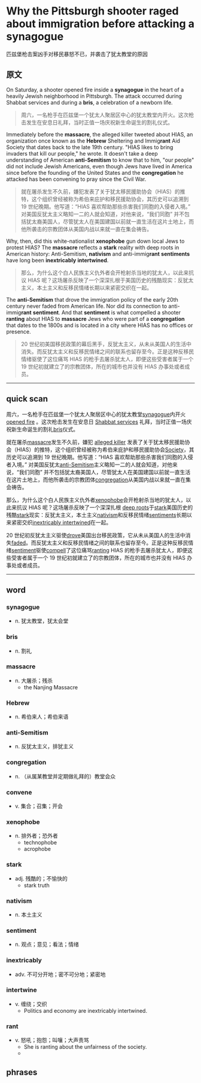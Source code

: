 
# Why the Pittsburgh shooter raged about immigration before attacking a synagogue
匹兹堡枪击案凶手对移民暴怒不已，并袭击了犹太教堂的原因
## 原文

On Saturday, a shooter opened fire inside a **synagogue** in the heart of a heavily Jewish neighborhood in Pittsburgh. The attack occurred during Shabbat services and during a **bris**, a celebration of a newborn life.
> 周六，一名枪手在匹兹堡一个犹太人聚居区中心的犹太教堂内开火。这次枪击发生在安息日礼拜，当时正值一场庆祝新生命诞生的割礼仪式。


Immediately before the **massacre**, the alleged killer tweeted about HIAS, an organization once known as the **Hebrew** Sheltering and Immig**rant** Aid Society that dates back to the late 19th century. "HIAS likes to bring invaders that kill our people," he wrote. It doesn't take a deep understanding of American **anti-Semitism** to know that to him, "our people" did not include Jewish Americans, even though Jews have lived in America since before the founding of the United States and the **congregation** he attacked has been convening to pray since the Civil War.
> 就在屠杀发生不久前，嫌犯发表了关于犹太移民援助协会（HIAS）的推特，这个组织曾经被称为希伯来庇护和移民援助协会，其历史可以追溯到 19 世纪晚期。他写道：“HIAS 喜欢帮助那些杀害我们同胞的入侵者入境。” 对美国反犹太主义略知一二的人就会知道，对他来说，“我们同胞” 并不包括犹太裔美国人，尽管犹太人在美国建国以前就一直生活在这片土地上，而他所袭击的宗教团体从美国内战以来就一直在集会祷告。


Why, then, did this white-nationalist **xenophobe** gun down local Jews to protest HIAS? The **massacre** reflects a **stark** reality with deep roots in American history: Anti-Semitism, **nativism** and anti-immig**rant** **sentiments** have long been **inextricably** **intertwined**.
> 那么，为什么这个白人民族主义仇外者会开枪射杀当地的犹太人，以此来抗议 HIAS 呢？这场屠杀反映了一个深深扎根于美国历史的残酷现实：反犹太主义，本土主义和反移民情绪长期以来紧密交织在一起。


The **anti-Semitism** that drove the immigration policy of the early 20th century never faded from American life. Nor did its connection to anti-immig**rant** **sentiment**. And that **sentiment** is what compelled a shooter **ranting** about HIAS to **massacre** Jews who were part of a **congregation** that dates to the 1800s and is located in a city where HIAS has no offices or presence.
> 20 世纪初美国移民政策的幕后黑手，反犹太主义，从未从美国人的生活中消失。而反犹太主义和反移民情绪之间的联系也留存至今。正是这种反移民情绪驱使了这位痛骂 HIAS 的枪手去屠杀犹太人，即便这些受害者属于一个 19 世纪初就建立了的宗教团体，所在的城市也并没有 HIAS 办事处或者成员。

----
## quick scan
周六，一名枪手在匹兹堡一个犹太人聚居区中心的犹太教堂<u>synagogue</u>内开火<u>opened fire</u> 。这次枪击发生在安息日 <u>Shabbat services</u> 礼拜，当时正值一场庆祝新生命诞生的割礼<u>bris</u>仪式。

就在屠杀<u>massacre</u>发生不久前，嫌犯 <u>alleged killer</u> 发表了关于犹太移民援助协会（HIAS）的推特，这个组织曾经被称为希伯来庇护和移民援助协会<u>Society</u>，其历史可以追溯到 19 世纪晚期。他写道：“HIAS 喜欢帮助那些杀害我们同胞的入侵者入境。” 对美国反犹太<u>anti-Semitism</u>主义略知一二的人就会知道，对他来说，“我们同胞” 并不包括犹太裔美国人，尽管犹太人在美国建国以前就一直生活在这片土地上，而他所袭击的宗教团体<u>congregation</u>从美国内战以来就一直在集会祷告。

那么，为什么这个白人民族主义仇外者<u>xenophobe</u>会开枪射杀当地的犹太人，以此来抗议 HIAS 呢？这场屠杀反映了一个深深扎根 <u>deep roots</u>于<u>stark</u>美国历史的残酷<u>stark</u>现实：反犹太主义，本土主义<u>nativism</u>和反移民情绪<u>sentiments</u>长期以来紧密交织<u>inextricably intertwined</u>在一起。

20 世纪初反犹太主义驱使<u>drove</u>美国出台移民政策，它从未从美国人的生活中消失<u>faded</u>。而反犹太主义和反移民情绪之间的联系也留存至今。正是这种反移民情绪<u>sentiment</u>驱使<u>compell</u>了这位痛骂<u>ranting</u> HIAS 的枪手去屠杀犹太人，即便这些受害者属于一个 19 世纪初就建立了的宗教团体，所在的城市也并没有 HIAS 办事处或者成员。

----
## word

### synagogue
* n. 犹太教堂，犹太会堂

### bris
* n. 割礼

### massacre
* n. 大屠杀；残杀
	* the Nanjing Massacre
### Hebrew
* n. 希伯来人；希伯来语

### anti-Semitism
* n. 反犹太主义，排犹主义

### congregation
* n. （从属某教堂并定期做礼拜的）教堂会众

### convene
* v. 集合；召集；开会

### xenophobe
* n. 排外者；恐外者
	* technophobe
	* acrophobe
### stark
* adj. 残酷的；不愉快的
	* stark truth
### nativism
* n. 本土主义

### sentiment
* n. 观点；意见；看法；情绪

### inextricably
* adv. 不可分开地；密不可分地；紧密地

### intertwine
* v. 缠绕；交织
	* Politics and economy are inextricably intertwined.
### rant
* v. 怒吼；抱怨；叫嚷；大声责骂
	* She is ranting about the unfairness of the society.
	* 
    
## phrases














